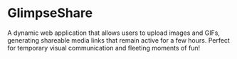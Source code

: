 # GlimpseShare
A dynamic web application that allows users to upload images and GIFs, generating shareable media links that remain active for a few hours. Perfect for temporary visual communication and fleeting moments of fun!
